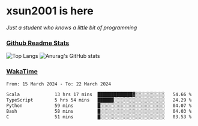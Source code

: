 # xsun2001 is here

*Just a student who knows a little bit of programming*

### [Github Readme Stats](https://github.com/anuraghazra/github-readme-stats)

![Top Langs](https://github-readme-stats.vercel.app/api/top-langs/?username=xsun2001&layout=compact&theme=radical) ![Anurag's GitHub stats](https://github-readme-stats.vercel.app/api?username=xsun2001&show_icons=true&theme=radical)

### [WakaTime](https://wakatime.com)

<!--START_SECTION:waka-->

```txt
From: 15 March 2024 - To: 22 March 2024

Scala             13 hrs 17 mins  █████████████▓░░░░░░░░░░░   54.66 %
TypeScript        5 hrs 54 mins   ██████░░░░░░░░░░░░░░░░░░░   24.29 %
Python            59 mins         █░░░░░░░░░░░░░░░░░░░░░░░░   04.07 %
Bash              58 mins         █░░░░░░░░░░░░░░░░░░░░░░░░   04.03 %
C                 51 mins         █░░░░░░░░░░░░░░░░░░░░░░░░   03.53 %
```

<!--END_SECTION:waka-->
